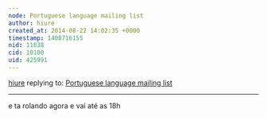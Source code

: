 ```yaml
---
node: Portuguese language mailing list
author: hiure
created_at: 2014-08-22 14:02:35 +0000
timestamp: 1408716155
nid: 11038
cid: 10100
uid: 425991
---
```




[hiure](../profile/hiure) replying to: [Portuguese language mailing list](../notes/vjpixel/08-11-2014/portuguese-language-mailing-list)

----
e ta rolando agora e vai até as 18h